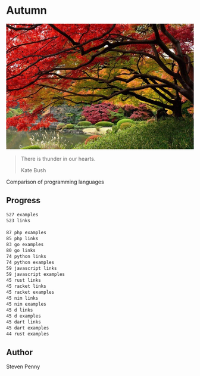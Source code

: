 # Autumn

![hero](docs/image.jpg)

> There is thunder in our hearts.
>
> Kate Bush

Comparison of programming languages

## Progress

~~~
527 examples
523 links

87 php examples
85 php links
83 go examples
80 go links
74 python links
74 python examples
59 javascript links
59 javascript examples
45 rust links
45 racket links
45 racket examples
45 nim links
45 nim examples
45 d links
45 d examples
45 dart links
45 dart examples
44 rust examples
~~~

## Author

Steven Penny
